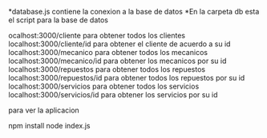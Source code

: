 *database.js contiene la conexion a la base de datos
*En la carpeta db esta el script para la base de datos


ocalhost:3000/cliente
para obtener todos los clientes
localhost:3000/cliente/id
para obtener el cliente de acuerdo a su id
localhost:3000/mecanico
para obtener todos los mecanicos
localhost:3000/mecanico/id 
para obtener los mecanicos por su id
localhost:3000/repuestos
para obtener todos los repuestos
localhost:3000/repuestos/id
para obtener todos los repuestos por su id
localhost:3000/servicios
para obtener todos los servicios
localhost:3000/servicios/id
para obtener los servicios por su id

para ver la aplicacion

npm install
node index.js
